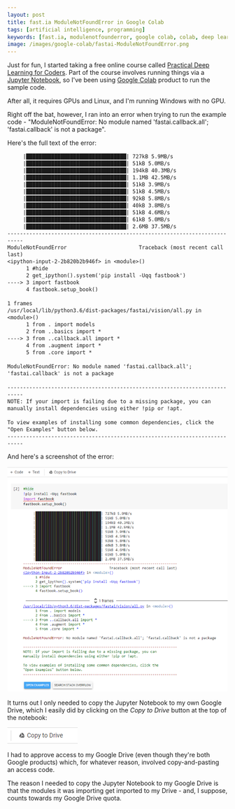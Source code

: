 ```yaml
---
layout: post
title: fast.ia ModuleNotFoundError in Google Colab
tags: [artificial intelligence, programming]
keywords: [fast.ia, modulenotfounderror, google colab, colab, deep learning, google drive]
image: /images/google-colab/fastai-ModuleNotFoundError.png
---
```


Just for fun, I started taking a free online course called [Practical Deep Learning for Coders](https://course.fast.ai/). Part of the course involves running things via a [Jupyter Notebook](https://jupyter.org/), so I've been using [Google Colab](https://colab.research.google.com/) product to run the sample code.

After all, it requires GPUs and Linux, and I'm running Windows with no GPU.

Right off the bat, however, I ran into an error when trying to run the example code - "ModuleNotFoundError: No module named 'fastai.callback.all'; 'fastai.callback' is not a package".

Here's the full text of the error:

```
     |████████████████████████████████| 727kB 5.9MB/s
     |████████████████████████████████| 51kB 5.0MB/s
     |████████████████████████████████| 194kB 40.3MB/s
     |████████████████████████████████| 1.1MB 42.5MB/s
     |████████████████████████████████| 51kB 3.9MB/s
     |████████████████████████████████| 51kB 4.5MB/s
     |████████████████████████████████| 92kB 5.8MB/s
     |████████████████████████████████| 40kB 3.8MB/s
     |████████████████████████████████| 51kB 4.6MB/s
     |████████████████████████████████| 61kB 5.0MB/s
     |████████████████████████████████| 2.6MB 37.5MB/s
---------------------------------------------------------------------------
ModuleNotFoundError                       Traceback (most recent call last)
<ipython-input-2-2b820b2b946f> in <module>()
      1 #hide
      2 get_ipython().system('pip install -Uqq fastbook')
----> 3 import fastbook
      4 fastbook.setup_book()

1 frames
/usr/local/lib/python3.6/dist-packages/fastai/vision/all.py in <module>()
      1 from . import models
      2 from ..basics import *
----> 3 from ..callback.all import *
      4 from .augment import *
      5 from .core import *

ModuleNotFoundError: No module named 'fastai.callback.all'; 'fastai.callback' is not a package

---------------------------------------------------------------------------
NOTE: If your import is failing due to a missing package, you can
manually install dependencies using either !pip or !apt.

To view examples of installing some common dependencies, click the
"Open Examples" button below.
---------------------------------------------------------------------------
```

And here's a screenshot of the error:

![Screenshot of the error.](/images/google-colab/fastai-ModuleNotFoundError.png)

It turns out I only needed to copy the Jupyter Notebook to my own Google Drive, which I easily did by clicking on the *Copy to Drive* button at the top of the notebook:

![Copy to Drive button.](/images/google-colab/copy-to-drive.png)

I had to approve access to my Google Drive (even though they're both Google products) which, for whatever reason, involved copy-and-pasting an access code.

The reason I needed to copy the Jupyter Notebook to my Google Drive is that the modules it was importing get imported to my Drive - and, I suppose, counts towards my Google Drive quota.